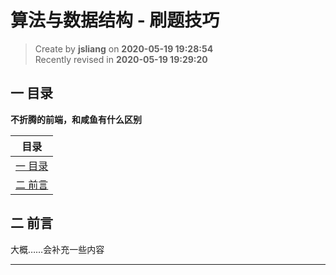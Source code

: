 算法与数据结构 - 刷题技巧
===

> Create by **jsliang** on **2020-05-19 19:28:54**  
> Recently revised in **2020-05-19 19:29:20**  

## 一 目录

**不折腾的前端，和咸鱼有什么区别**

| 目录 |
| --- |
| [一 目录](#chapter-one) |
| [二 前言](#chapter-two) |

## 二 前言



大概……会补充一些内容

---

